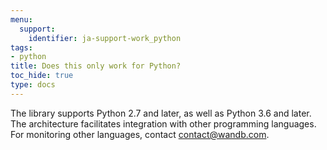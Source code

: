 ```yaml
---
menu:
  support:
    identifier: ja-support-work_python
tags:
- python
title: Does this only work for Python?
toc_hide: true
type: docs
---
```


The library supports Python 2.7 and later, as well as Python 3.6 and later. The architecture facilitates integration with other programming languages. For monitoring other languages, contact [contact@wandb.com](mailto:contact@wandb.com).